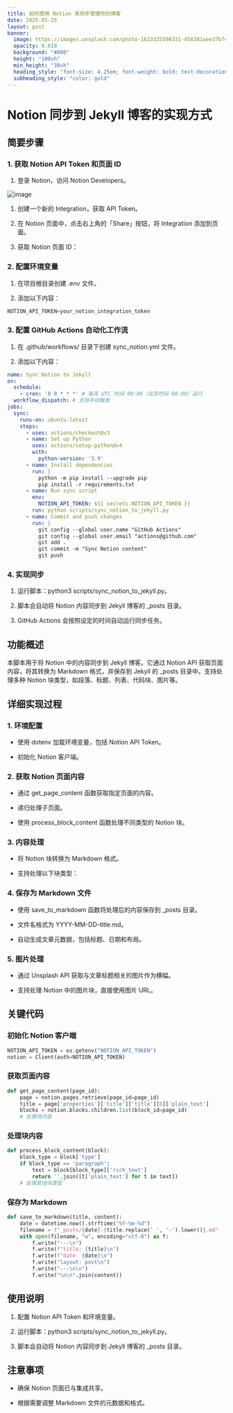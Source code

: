 ```yaml
---
title: 如何使用 Notion 来同步管理你的博客
date: 2025-05-25
layout: post
banner:
  image: https://images.unsplash.com/photo-1623325596331-456381aee37b?crop=entropy&cs=tinysrgb&fit=max&fm=jpg&ixid=M3w2OTIwMzJ8MHwxfHJhbmRvbXx8fHx8fHx8fDE3NDgyMDQ0OTN8&ixlib=rb-4.1.0&q=80&w=1080
  opacity: 0.618
  background: "#000"
  height: "100vh"
  min_height: "38vh"
  heading_style: "font-size: 4.25em; font-weight: bold; text-decoration: underline"
  subheading_style: "color: gold"
---
```


# Notion 同步到 Jekyll 博客的实现方式

## 简要步骤

### 1. 获取 Notion API Token 和页面 ID

1. 登录 Notion，访问 Notion Developers。

![image](https://prod-files-secure.s3.us-west-2.amazonaws.com/a7a0cc5a-89b9-4cda-8686-1fba0ca52f40/d19c1afe-dea5-4312-9333-786b0ba83054/image.png?X-Amz-Algorithm=AWS4-HMAC-SHA256&X-Amz-Content-Sha256=UNSIGNED-PAYLOAD&X-Amz-Credential=ASIAZI2LB466Q5DCXW7U%2F20250525%2Fus-west-2%2Fs3%2Faws4_request&X-Amz-Date=20250525T202133Z&X-Amz-Expires=3600&X-Amz-Security-Token=IQoJb3JpZ2luX2VjEGwaCXVzLXdlc3QtMiJHMEUCIBs7xF3U6mZU4sWuyZnYztQuBqY6WbPzznnLHKJfqzdzAiEAm6hTqMa6wR3PxuUDxxt6NkC4pimwsk0kspmVzNC1mrMq%2FwMINRAAGgw2Mzc0MjMxODM4MDUiDN4AsK%2B52eHVMKEqcircA4eEh1QOvvnNLiqjcBjGkDwfhpAR4lyjHYTzN7ZzvciFb9TMN5%2BLRHmRP%2FQ15s8TqZK19acmlyndy34iC%2FDPFzQUNBOL5Fuv8zelI7Z1apAt96emmfOdrm%2BGVcCXRrp7VvxUl%2BGPgPQJ2VcxKdpaXqZZ2gTX4dbB4tahsjS0BgG0WY6sZ3fiCPkBaTkhyDte5JPzcotAdwojdwtm%2BFTVxcE9zl6CocWpHhGK79VJ5TzGZfKFQXbs0oIbvxJPqUDmtD3eKqwiO5w5pCXB5UBOSmVBpYONF1Hp%2FALOqOge%2ByYdfX%2Bnpi1H1tsvRIgG6ie7dhhUhdON69XS7E25KMftlVUUz3bFISDeqGjP1AradW2F%2F3%2Fs6YXvOOwzEiRU23TjvwL2YpCgXxuA1ANdykBeasLlcpbylg9DUW0g9hWmjTxay3VQOZZj9TCaPfi4%2FL7VJPGW%2BhMNneK0fOYVASktbAvkx0jE0D7Xi4O8A%2BfCpMeq1E0vkuBFEBoGgdejsZ2j%2Fa8kknpvc%2Fz81mpwlQAc6H2eNfPm2Xl3z5EHUMqnRv%2FGLRd%2F0zce1hn6ojr99vwX%2FU0S392u39HUOpKu039%2FiEByT1sCGvIACnWwlLxL8KuKLF2WZsLS0uvucmRfMO%2F0zcEGOqUB77Ns0Y91Nb4JMjbW%2FUx078l6mrsau3PknzLGpbttkkMzFUbCv8LJxHgCQAqZRWC9LuEE3CWnIdE9g07yQb81XRac4y0tX80VhuiteAi%2BsZXakHkeGBI8HcfSKZlisQSZjnkBCnsmvF2Kr9xxzBH9ndmgczHTfrx4fvHPb4L4k%2BME7I5wgQZF2vSe3p6fNNL7YonKNb6wv5mHpN3TwAqb3gfbgz39&X-Amz-Signature=de715cb4df84bae5021c2cf0808a8c5b12ad4dfd9c75e2d3a5bd6ea0fe4605ff&X-Amz-SignedHeaders=host&x-id=GetObject)

1. 创建一个新的 Integration，获取 API Token。

1. 在 Notion 页面中，点击右上角的「Share」按钮，将 Integration 添加到页面。

1. 获取 Notion 页面 ID：


### 2. 配置环境变量

1. 在项目根目录创建 .env 文件。

1. 添加以下内容：

```javascript
NOTION_API_TOKEN=your_notion_integration_token
```

### 3. 配置 GitHub Actions 自动化工作流

1. 在 .github/workflows/ 目录下创建 sync_notion.yml 文件。

1. 添加以下内容：

```yaml
name: Sync Notion to Jekyll
on:
  schedule:
    - cron: '0 0 * * *' # 每天 UTC 时间 00:00（北京时间 08:00）运行
  workflow_dispatch: # 支持手动触发
jobs:
  sync:
    runs-on: ubuntu-latest
    steps:
      - uses: actions/checkout@v3
      - name: Set up Python
        uses: actions/setup-python@v4
        with:
          python-version: '3.9'
      - name: Install dependencies
        run: |
          python -m pip install --upgrade pip
          pip install -r requirements.txt
      - name: Run sync script
        env:
          NOTION_API_TOKEN: ${{ secrets.NOTION_API_TOKEN }}
        run: python scripts/sync_notion_to_jekyll.py
      - name: Commit and push changes
        run: |
          git config --global user.name "GitHub Actions"
          git config --global user.email "actions@github.com"
          git add .
          git commit -m "Sync Notion content"
          git push
```

### 4. 实现同步

1. 运行脚本：python3 scripts/sync_notion_to_jekyll.py。

1. 脚本会自动将 Notion 内容同步到 Jekyll 博客的 _posts 目录。

1. GitHub Actions 会按照设定的时间自动运行同步任务。

## 功能概述

本脚本用于将 Notion 中的内容同步到 Jekyll 博客。它通过 Notion API 获取页面内容，将其转换为 Markdown 格式，并保存到 Jekyll 的 _posts 目录中。支持处理多种 Notion 块类型，如段落、标题、列表、代码块、图片等。

## 详细实现过程

### 1. 环境配置

- 使用 dotenv 加载环境变量，包括 Notion API Token。

- 初始化 Notion 客户端。

### 2. 获取 Notion 页面内容

- 通过 get_page_content 函数获取指定页面的内容。

- 递归处理子页面。

- 使用 process_block_content 函数处理不同类型的 Notion 块。

### 3. 内容处理

- 将 Notion 块转换为 Markdown 格式。

- 支持处理以下块类型：


### 4. 保存为 Markdown 文件

- 使用 save_to_markdown 函数将处理后的内容保存到 _posts 目录。

- 文件名格式为 YYYY-MM-DD-title.md。

- 自动生成文章元数据，包括标题、日期和布局。

### 5. 图片处理

- 通过 Unsplash API 获取与文章标题相关的图片作为横幅。

- 支持处理 Notion 中的图片块，直接使用图片 URL。

## 关键代码

### 初始化 Notion 客户端

```python
NOTION_API_TOKEN = os.getenv("NOTION_API_TOKEN")
notion = Client(auth=NOTION_API_TOKEN)
```

### 获取页面内容

```python
def get_page_content(page_id):
    page = notion.pages.retrieve(page_id=page_id)
    title = page['properties']['title']['title'][0]['plain_text']
    blocks = notion.blocks.children.list(block_id=page_id)
    # 处理块内容
```

### 处理块内容

```python
def process_block_content(block):
    block_type = block['type']
    if block_type == 'paragraph':
        text = block[block_type]['rich_text']
        return ''.join([t['plain_text'] for t in text])
    # 处理其他块类型
```

### 保存为 Markdown

```python
def save_to_markdown(title, content):
    date = datetime.now().strftime("%Y-%m-%d")
    filename = f"_posts/{date}-{title.replace(' ', '-').lower()}.md"
    with open(filename, "w", encoding="utf-8") as f:
        f.write("---\n")
        f.write(f"title: {title}\n")
        f.write(f"date: {date}\n")
        f.write("layout: post\n")
        f.write("---\n\n")
        f.write("\n\n".join(content))
```

## 使用说明

1. 配置 Notion API Token 和环境变量。

1. 运行脚本：python3 scripts/sync_notion_to_jekyll.py。

1. 脚本会自动将 Notion 内容同步到 Jekyll 博客的 _posts 目录。

## 注意事项

- 确保 Notion 页面已与集成共享。

- 根据需要调整 Markdown 文件的元数据和格式。